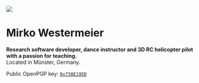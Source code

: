 ![][gravatar]

# Mirko Westermeier

**Research software developer, dance instructor and 3D RC helicopter pilot with a passion for teaching.**  
Located in Münster, Germany.

[<i class="fas fa-envelope-square"></i>][mail]
[<i class="fab fa-github-square"></i>][github]
[<i class="fab fa-twitter-square"></i>][twitter]
[<i class="fab fa-facebook-square"></i>][facebook]
[<i class="fab fa-instagram-square"></i>][instagram]

Public OpenPGP key: [`0x730E195D`][key]

[gravatar]: https://gravatar.com/avatar/2321454fdd1cd19ff478bec4ca5b163f?s=200
[mail]: mailto:mirko@westermeier.de
[github]: https://github.com/memowe
[twitter]: https://twitter.com/memowe
[facebook]: https://facebook.com/mirko.westermeier
[instagram]: https://instagram.com/mirkeau
[key]: 730E195D.asc
